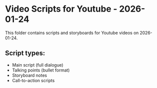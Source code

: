 # Video Scripts for Youtube - 2026-01-24

This folder contains scripts and storyboards for Youtube videos on 2026-01-24.

## Script types:
- Main script (full dialogue)
- Talking points (bullet format)
- Storyboard notes
- Call-to-action scripts
